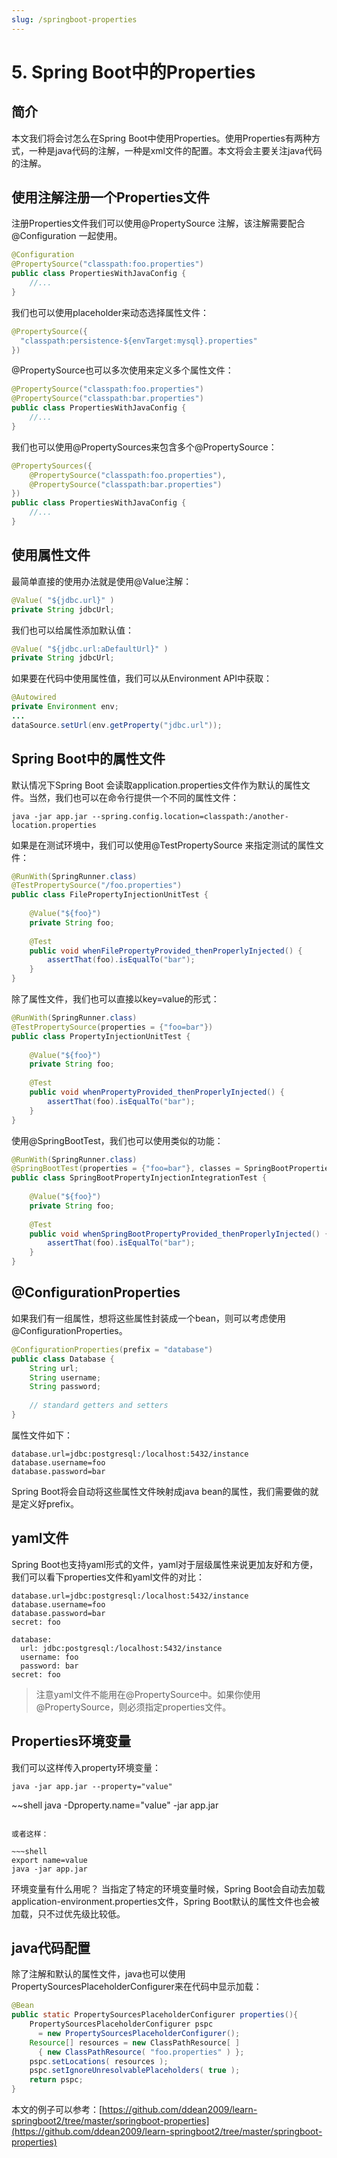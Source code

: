 ```yaml
---
slug: /springboot-properties
---
```


# 5. Spring Boot中的Properties

## 简介

本文我们将会讨怎么在Spring Boot中使用Properties。使用Properties有两种方式，一种是java代码的注解，一种是xml文件的配置。本文将会主要关注java代码的注解。

## 使用注解注册一个Properties文件

注册Properties文件我们可以使用@PropertySource 注解，该注解需要配合@Configuration 一起使用。

~~~java
@Configuration
@PropertySource("classpath:foo.properties")
public class PropertiesWithJavaConfig {
    //...
}
~~~

我们也可以使用placeholder来动态选择属性文件：

~~~java
@PropertySource({ 
  "classpath:persistence-${envTarget:mysql}.properties"
})
~~~

@PropertySource也可以多次使用来定义多个属性文件：

~~~java
@PropertySource("classpath:foo.properties")
@PropertySource("classpath:bar.properties")
public class PropertiesWithJavaConfig {
    //...
}
~~~

我们也可以使用@PropertySources来包含多个@PropertySource：

~~~java
@PropertySources({
    @PropertySource("classpath:foo.properties"),
    @PropertySource("classpath:bar.properties")
})
public class PropertiesWithJavaConfig {
    //...
}
~~~

## 使用属性文件

最简单直接的使用办法就是使用@Value注解：

~~~java
@Value( "${jdbc.url}" )
private String jdbcUrl;
~~~

我们也可以给属性添加默认值：

~~~java
@Value( "${jdbc.url:aDefaultUrl}" )
private String jdbcUrl;
~~~

如果要在代码中使用属性值，我们可以从Environment API中获取：

~~~java
@Autowired
private Environment env;
...
dataSource.setUrl(env.getProperty("jdbc.url"));
~~~

## Spring Boot中的属性文件

默认情况下Spring Boot 会读取application.properties文件作为默认的属性文件。当然，我们也可以在命令行提供一个不同的属性文件：

~~~shell
java -jar app.jar --spring.config.location=classpath:/another-location.properties
~~~

如果是在测试环境中，我们可以使用@TestPropertySource 来指定测试的属性文件：

~~~java
@RunWith(SpringRunner.class)
@TestPropertySource("/foo.properties")
public class FilePropertyInjectionUnitTest {
 
    @Value("${foo}")
    private String foo;
 
    @Test
    public void whenFilePropertyProvided_thenProperlyInjected() {
        assertThat(foo).isEqualTo("bar");
    }
}
~~~

除了属性文件，我们也可以直接以key=value的形式：

~~~java
@RunWith(SpringRunner.class)
@TestPropertySource(properties = {"foo=bar"})
public class PropertyInjectionUnitTest {
 
    @Value("${foo}")
    private String foo;
 
    @Test
    public void whenPropertyProvided_thenProperlyInjected() {
        assertThat(foo).isEqualTo("bar");
    }
}
~~~

使用@SpringBootTest，我们也可以使用类似的功能：

~~~java
@RunWith(SpringRunner.class)
@SpringBootTest(properties = {"foo=bar"}, classes = SpringBootPropertiesTestApplication.class)
public class SpringBootPropertyInjectionIntegrationTest {
 
    @Value("${foo}")
    private String foo;
 
    @Test
    public void whenSpringBootPropertyProvided_thenProperlyInjected() {
        assertThat(foo).isEqualTo("bar");
    }
}
~~~

## @ConfigurationProperties

如果我们有一组属性，想将这些属性封装成一个bean，则可以考虑使用@ConfigurationProperties。 

~~~java
@ConfigurationProperties(prefix = "database")
public class Database {
    String url;
    String username;
    String password;
 
    // standard getters and setters
}
~~~

属性文件如下：

~~~shell
database.url=jdbc:postgresql:/localhost:5432/instance
database.username=foo
database.password=bar
~~~

Spring Boot将会自动将这些属性文件映射成java bean的属性，我们需要做的就是定义好prefix。

## yaml文件

Spring Boot也支持yaml形式的文件，yaml对于层级属性来说更加友好和方便，我们可以看下properties文件和yaml文件的对比：

~~~shell
database.url=jdbc:postgresql:/localhost:5432/instance
database.username=foo
database.password=bar
secret: foo
~~~

~~~shell
database:
  url: jdbc:postgresql:/localhost:5432/instance
  username: foo
  password: bar
secret: foo
~~~

> 注意yaml文件不能用在@PropertySource中。如果你使用@PropertySource，则必须指定properties文件。

## Properties环境变量

我们可以这样传入property环境变量：

~~~shell
java -jar app.jar --property="value"
~~~

~~shell
java -Dproperty.name="value" -jar app.jar
~~~

或者这样：

~~~shell
export name=value
java -jar app.jar
~~~

环境变量有什么用呢？ 当指定了特定的环境变量时候，Spring Boot会自动去加载application-environment.properties文件，Spring Boot默认的属性文件也会被加载，只不过优先级比较低。

## java代码配置

除了注解和默认的属性文件，java也可以使用PropertySourcesPlaceholderConfigurer来在代码中显示加载：

~~~java
@Bean
public static PropertySourcesPlaceholderConfigurer properties(){
    PropertySourcesPlaceholderConfigurer pspc
      = new PropertySourcesPlaceholderConfigurer();
    Resource[] resources = new ClassPathResource[ ]
      { new ClassPathResource( "foo.properties" ) };
    pspc.setLocations( resources );
    pspc.setIgnoreUnresolvablePlaceholders( true );
    return pspc;
}
~~~

本文的例子可以参考：[https://github.com/ddean2009/learn-springboot2/tree/master/springboot-properties](https://github.com/ddean2009/learn-springboot2/tree/master/springboot-properties)

